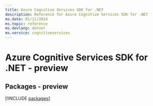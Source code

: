 ```yaml
---
title: Azure Cognitive Services SDK for .NET
description: Reference for Azure Cognitive Services SDK for .NET
ms.date: 01/11/2024
ms.topic: reference
ms.devlang: dotnet
ms.service: cognitiveservices
---
```

# Azure Cognitive Services SDK for .NET - preview
## Packages - preview
[!INCLUDE [packages](cognitive-services-index.md)]